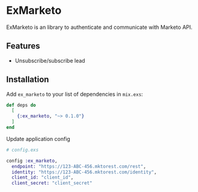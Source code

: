 # ExMarketo

ExMarketo is an library to authenticate and communicate with Marketo API.

## Features

- Unsubscribe/subscribe lead 

## Installation

Add `ex_marketo` to your list of dependencies in `mix.exs`:

```elixir
def deps do
  [
    {:ex_marketo, "~> 0.1.0"}
  ]
end
```

Update application config

```elixir
# config.exs

config :ex_marketo,
  endpoint: "https://123-ABC-456.mktorest.com/rest",
  identity: "https://123-ABC-456.mktorest.com/identity",
  client_id: "client_id",
  client_secret: "client_secret"
```
